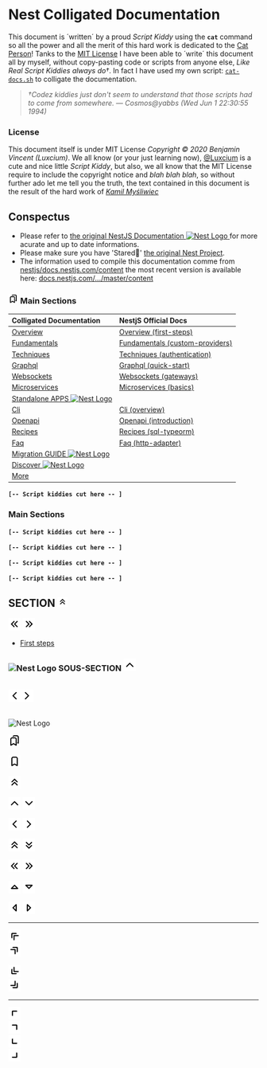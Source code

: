 <!--
This document is ´written´ by a proud Script Kiddy

The document itself is under MIT License
Copyright © 2020 Benjamin Vincent (Luxcium)

The documentation text contained in this document is
the work of Kamil Myśliwiec Copyright © 2017-2020 under MIT License

(The MIT License)

Copyright © 2017-2020 Kamil Myśliwiec <https://kamilmysliwiec.com> ― Docs Author
Copyright © 2020 Benjamin Vincent (Luxcium) ― Colligated Documentation Editror

Permission is hereby granted, free of charge, to any person obtaining
a copy of this software and associated documentation files (the
'Software'), to deal in the Software without restriction, including
without limitation the rights to use, copy, modify, merge, publish,
distribute, sublicense, and/or sell copies of the Software, and to
permit persons to whom the Software is furnished to do so, subject to
the following conditions:

The above copyright notice and this permission notice shall be
included in all copies or substantial portions of the Software.

THE SOFTWARE IS PROVIDED 'AS IS', WITHOUT WARRANTY OF ANY KIND,
EXPRESS OR IMPLIED, INCLUDING BUT NOT LIMITED TO THE WARRANTIES OF
MERCHANTABILITY, FITNESS FOR A PARTICULAR PURPOSE AND NONINFRINGEMENT.
IN NO EVENT SHALL THE AUTHORS OR COPYRIGHT HOLDERS BE LIABLE FOR ANY
CLAIM, DAMAGES OR OTHER LIABILITY, WHETHER IN AN ACTION OF CONTRACT,
TORT OR OTHERWISE, ARISING FROM, OUT OF OR IN CONNECTION WITH THE
SOFTWARE OR THE USE OR OTHER DEALINGS IN THE SOFTWARE.
-->

# Nest Colligated Documentation


This document is ´written´ by a proud *Script Kiddy* using the **`cat`** command so all the power and all the merit of this hard work is dedicated to the [Cat Person](https://github.com/kamilmysliwiec)! Tanks to the [MIT License](https://github.com/nestjs/docs.nestjs.com/blob/master/LICENSE) I have been able to ´write´ this document all by myself, without copy-pasting code or scripts from anyone else, *Like Real Script Kiddies always do†*. In fact I have used my own script: [`cat-docs.sh`](https://github.com/Luxcium/nestjs-colligated-docs/blob/master/content/cat-docs.sh) to colligate the documentation.

> *†Codez kiddies just don't seem to understand that those scripts had to come from somewhere. ― Cosmos@yabbs (Wed Jun 1 22:30:55 1994)*

### License

This document itself is under MIT License *Copyright © 2020 Benjamin Vincent (Luxcium)*. We all know (or your just learning now), [@Luxcium](https://github.com/Luxcium) is a cute and nice little *Script Kiddy*, but also, we all know that the MIT License require to include the copyright notice and *blah blah blah*, so without further ado let me tell you the truth, the text contained in this document is the result of the hard work of *[Kamil Myśliwiec](http://kamilmysliwiec.com)*


## Conspectus

 - Please refer to [the original NestJS Documentation <img src="https://nestjs.com/img/logo-small.svg"  width="20" alt="Nest Logo" /> ](https://docs.nestjs.com/) for more acurate and up to date informations.
 - Please make sure you have 'Stared🌟' [the original Nest Project](https://github.com/nestjs/nest/stargazers).
 - The information used to compile this documentation comme from [nestjs/docs.nestjs.com/content](https://github.com/nestjs/docs.nestjs.com/tree/58e409ba73974842d5a956cdeccdb89b382eccfc/content) the most recent version is available here: [docs.nestjs.com/.../master/content](https://github.com/nestjs/docs.nestjs.com/tree/master/content)

### <a href="README.md#bookmarks"><img src="content/assets/svg/bookmarks.svg"  width="20" alt="bookmarks images" id="bookmarks" /></a> Main Sections

Colligated Documentation |  NestjS Official Docs
:---|:---
  [Overview](README.md#Overview-section) |  [Overview (first-steps)](https://docs.nestjs.com/first-steps)
  [Fundamentals](README.md#Fundamentals-section) |  [Fundamentals (custom-providers)](https://docs.nestjs.com/fundamentals/custom-providers)
  [Techniques](README.md#Techniques-section) |  [Techniques (authentication)](https://docs.nestjs.com/techniques/authentication)
  [Graphql](README.md#Graphql-section) |  [Graphql (quick-start)](https://docs.nestjs.com/graphql/quick-start)
  [Websockets](README.md#ws-section) |  [Websockets (gateways)](https://docs.nestjs.com/websockets/gateways)
  [Microservices](README.md#Microservices-section) |  [Microservices (basics)](https://docs.nestjs.com/microservices/basics)
  [Standalone APPS <img src="https://nestjs.com/img/logo-small.svg"  width="20" alt="Nest Logo" /> ](https://docs.nestjs.com/standalone-applications) |
  [Cli](README.md#CLI-section) |  [Cli (overview)](https://docs.nestjs.com/cli/overview)
  [Openapi](README.md#Openapi-section) |  [Openapi (introduction)](https://docs.nestjs.com/openapi/introduction)
  [Recipes](README.md#Recipes-section) |  [Recipes (sql-typeorm)](https://docs.nestjs.com/recipes/sql-typeorm)
  [Faq](README.md#FAQ-section) |  [Faq (http-adapter)](https://docs.nestjs.com/faq/http-adapter)
  [Migration GUIDE <img src="https://nestjs.com/img/logo-small.svg"  width="20" alt="Nest Logo" /> ](https://docs.nestjs.com/migration-guide) |
  [Discover <img src="https://nestjs.com/img/logo-small.svg"  width="20" alt="Nest Logo" /> ](https://docs.nestjs.com/discover/companies) |
  [More](README.md#More-section)|


**`[-- Script kiddies cut here -- ]`**


### <a href="README.md#bookmarks"></a> Main Sections


**`[-- Script kiddies cut here -- ]`**

**`[-- Script kiddies cut here -- ]`**

**`[-- Script kiddies cut here -- ]`**

**`[-- Script kiddies cut here -- ]`**

## SECTION   <img src="../svg/chevrons-up.svg" width="20" alt="chevrons-up" id="DDDD" />  <!-- OV -->

<img src="../svg/chevrons-left.svg" width="25" alt="chevrons-left
" id="DDDD" />
<img src="../svg/chevrons-right.svg" width="25" alt="chevrons-right
" id="DDDD" /></br>
 - <a href="README.md#OV-first-steps">First steps</a>



### <img src="https://nestjs.com/img/logo-small.svg"  width="15" alt="Nest Logo" /> SOUS-SECTION <img src="../svg/chevron-up.svg" width="25" alt="chevron-up" id="DDDD" />   <!-- OVB -->


</br><img src="../svg/chevron-left.svg" width="25" alt="chevron-left" id="DDDD" /><img src="../svg/chevron-right.svg" width="25" alt="chevron-right" id="DDDD" /></br></br>


<img src="https://nestjs.com/img/logo-small.svg"  width="20" alt="Nest Logo" /></br>




<img src="../svg/bookmarks.svg" width="25" alt="bookmarks
" id="DDDD" /></br>


<img src="../svg/bookmark.svg" width="25" alt="bookmark
" id="DDDD" /></br>

<img src="../svg/chevrons-up.svg" width="25" alt="chevrons-up
" id="DDDD" />

<img src="../svg/chevron-up.svg" width="25" alt="chevron-up
" id="DDDD" />
<img src="../svg/chevron-down.svg" width="25" alt="chevron-down
" id="DDDD" /></br>

<img src="../svg/chevron-left.svg" width="25" alt="chevron-left
" id="DDDD" />
<img src="../svg/chevron-right.svg" width="25" alt="chevron-right
" id="DDDD" /></br>


<img src="../svg/chevrons-up.svg" width="25" alt="chevrons-up
" id="DDDD" />
<img src="../svg/chevrons-down.svg" width="25" alt="chevrons-down
" id="DDDD" /></br>


<img src="../svg/chevrons-left.svg" width="25" alt="chevrons-left
" id="DDDD" />
<img src="../svg/chevrons-right.svg" width="25" alt="chevrons-right
" id="DDDD" /></br>


<img src="../svg/caret-up.svg" width="25" alt="caret-up
" id="DDDD" />
<img src="../svg/caret-down.svg" width="25" alt="caret-down
" id="DDDD" /></br>


<img src="../svg/caret-left.svg" width="25" alt="caret-left
" id="DDDD" />
<img src="../svg/caret-right.svg" width="25" alt="caret-right
" id="DDDD" /></br>




-----

<img src="../svg/chevrons-up-left.svg" width="25" alt="chevrons-up-left
" id="DDDD" /></br>
<img src="../svg/chevrons-up-right.svg" width="25" alt="chevrons-up-right
" id="DDDD" /></br>


<img src="../svg/chevrons-down-left.svg" width="25" alt="chevrons-down-left
" id="DDDD" /></br>
<img src="../svg/chevrons-down-right.svg" width="25" alt="chevrons-down-right
" id="DDDD" /></br>


----

<img src="../svg/chevron-up-left.svg" width="25" alt="chevron-up-left
" id="DDDD" /></br>
<img src="../svg/chevron-up-right.svg" width="25" alt="chevron-up-right
" id="DDDD" /></br>
<img src="../svg/chevron-down-left.svg" width="25" alt="chevron-down-left
" id="DDDD" /></br>
<img src="../svg/chevron-down-right.svg" width="25" alt="chevron-down-right
" id="DDDD" /></br>
